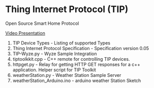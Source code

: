 # Thing Internet Protocol (TIP)
Open Source Smart Home Protocol

[Video Presentation](https://www.youtube.com/watch?v=51HuI2n_L4s)


1. TIP Device Types - Listing of supported Types 
2. Thing Internet Protocol Specification - Specification version 0.05
3. TIP-Wyze.py - Wyze Sample Integration
4. tiptoolkkit.cpp - C++ remote for controlling TIP devices.
5. httpget.py - Relay for getting HTTP GET responses for a c++ application. Helper script for TIP Toolkit
6. weatherStation.py - Weather Station Sample Server
7. weatherStation_Arduino.ino - arduino weather Station Sketch
